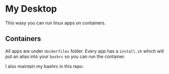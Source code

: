 # My Desktop

This wasy you can run linux apps on containers. <br/>


## Containers

All apps are under `dockerfiles` folder. Every app has a `install.sh` which will put an alias into your `bashrc` so you can run the container.

I also maintain my bashrc in this repo.
